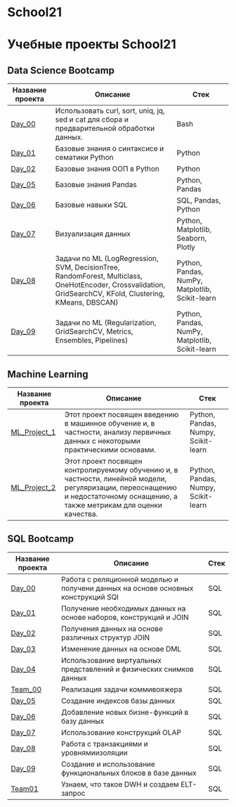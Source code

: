 # School21

# Учебные проекты School21

## Data Science Bootcamp

| Название проекта | Описание | Стек |
|----------------- | -------- | ---- |
| [Day_00](Data_Science_Bootcamp/Day00)| Использовать curl, sort, uniq, jq, sed и cat для сбора и предварительной обработки данных. | Bash |
| [Day_01](Data_Science_Bootcamp/Day01) | Базовые знания о синтаксисе и сематики Python | Python |
| [Day_02](Data_Science_Bootcamp/Day02) | Базовые знания ООП в Python | Python |
| [Day_05](Data_Science_Bootcamp/Day01) | Базовые знания Pandas | Python, Pandas |
| [Day_06](Data_Science_Bootcamp/Day06) | Базовые навыки SQL | SQL, Pandas, Python |
| [Day_07](Data_Science_Bootcamp/Day07) | Визуализация данных | Python, Matplotlib, Seaborn, Plotly |
| [Day_08](Data_Science_Bootcamp/Day08) | Задачи по ML (LogRegression, SVM, DecisionTree, RandomForest, Multiclass, OneHotEncoder, Crossvalidation, GridSearchCV, KFold, Clustering, KMeans, DBSCAN) | Python, Pandas, NumPy, Matplotlib, Scikit-learn |
| [Day_09](Data_Science_Bootcamp/Day09) | Задачи по ML (Regularization, GridSearchCV, Metrics, Ensembles, Pipelines) | Python, Pandas, NumPy, Matplotlib, Scikit-learn |

## Machine Learning

| Название проекта | Описание | Стек |
|----------------- | -------- | ---- |
| [ML_Project_1](Machine_Learning/ML_Project_1 ) | Этот проект посвящен введению в машинное обучение и, в частности, анализу первичных данных с некоторыми практическими основами. | Python, Pandas, Numpy, Scikit-learn |
| [ML_Project_2](Machine_Learning/ML_Project_2) | Этот проект посвящен контролируемому обучению и, в частности, линейной модели, регуляризации, переоснащению и недостаточному оснащению, а также метрикам для оценки качества. | Python, Pandas, Numpy, Scikit-learn |


## SQL Bootcamp

| Название проекта | Описание | Стек |
|----------------- | -------- | ---- |
| [Day_00](SQL_Bootcamp/Day00) | Работа с реляционной моделью и получени данных на основе основных конструкций SQl | SQL |
| [Day_01](SQL_Bootcamp/Day01) | Получение необходимых данных на основе наборов, конструкций и JOIN | SQL |
| [Day_02](SQL_Bootcamp/Day02) | Получения данных на основе различных структур JOIN | SQL |
| [Day_03](SQL_Bootcamp/Day03) | Изменение данных на основе DML | SQL |
| [Day_04](SQL_Bootcamp/Day04) | Использование виртуальных представлений и физических снимков данных | SQL |
| [Team_00](SQL_Bootcamp/Team00) | Реализация задачи коммивояжера | SQL |
| [Day_05](SQL_Bootcamp/Day05) |  Создание индексов базы данных | SQL |
| [Day_06](SQL_Bootcamp/Day06) | Добавление новых бизне-функций в базу данных | SQL |
| [Day_07](SQL_Bootcamp/Day07) | Использование конструкций OLAP | SQL |
| [Day_08](SQL_Bootcamp/Day08) | Работа с транзакциями и уровнямиизоляции | SQL |
| [Day_09](SQL_Bootcamp/Day09) | Создание и использование функциональных блоков в базе данных | SQL |
| [Team01](SQL_Bootcamp/Team01) | Узнаем, что такое DWH и создаем ELT-запрос | SQL |
